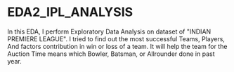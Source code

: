 # EDA2_IPL_ANALYSIS
In this EDA, I perform Exploratory Data Analysis on dataset of "INDIAN PREMIERE LEAGUE". I tried to find out the most successful Teams, Players, And factors contribution in win or loss of a team. It will help the team for the Auction Time means which Bowler, Batsman, or Allrounder done in past year.

